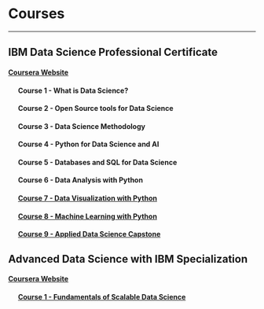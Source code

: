 # Courses
---
## IBM Data Science Professional Certificate
#### [Coursera Website](https://www.coursera.org/professional-certificates/ibm-data-science)
#### &nbsp;&nbsp;&nbsp;&nbsp;&nbsp;&nbsp;Course 1 - What is Data Science?
#### &nbsp;&nbsp;&nbsp;&nbsp;&nbsp;&nbsp;Course 2 - Open Source tools for Data Science
#### &nbsp;&nbsp;&nbsp;&nbsp;&nbsp;&nbsp;Course 3 - Data Science Methodology
#### &nbsp;&nbsp;&nbsp;&nbsp;&nbsp;&nbsp;Course 4 - Python for Data Science and AI
#### &nbsp;&nbsp;&nbsp;&nbsp;&nbsp;&nbsp;Course 5 - Databases and SQL for Data Science
#### &nbsp;&nbsp;&nbsp;&nbsp;&nbsp;&nbsp;Course 6 - Data Analysis with Python
#### &nbsp;&nbsp;&nbsp;&nbsp;&nbsp;&nbsp;[Course 7 - Data Visualization with Python](https://github.com/sindredahl/Courses/tree/master/IBM%20Data%20Science/Course%207%20-%20Data%20Visualization%20with%20Python)
#### &nbsp;&nbsp;&nbsp;&nbsp;&nbsp;&nbsp;[Course 8 - Machine Learning with Python](https://github.com/sindredahl/Courses/tree/master/IBM%20Data%20Science/Course%208%20-%20Machine%20Learning%20with%20Python)
#### &nbsp;&nbsp;&nbsp;&nbsp;&nbsp;&nbsp;[Course 9 - Applied Data Science Capstone](https://github.com/sindredahl/Courses/tree/master/IBM%20Data%20Science/Course%209%20-%20Applied%20Data%20Science%20Capstone)

## Advanced Data Science with IBM Specialization
#### [Coursera Website](https://www.coursera.org/specializations/advanced-data-science-ibm)
#### &nbsp;&nbsp;&nbsp;&nbsp;&nbsp;&nbsp;[Course 1 - Fundamentals of Scalable Data Science](https://github.com/sindredahl/Courses/tree/master/IBM%20Advanced%20Data%20Science/Course%201%20-%20Fundamentals%20of%20Scalable%20Data%20Science)
